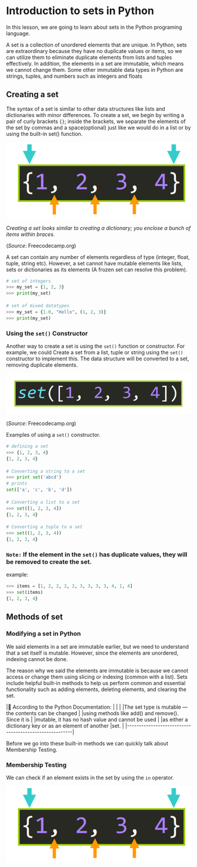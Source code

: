 # Introduction to sets in Python
In this lesson, we are going to learn about sets in the Python programing language.

A set is a collection of unordered elements that are unique. In Python, sets are extraordinary because they have no duplicate values or items, so we can utilize them to eliminate duplicate elements from lists and tuples effectively. In addition, the elements in a set are immutable, which means we cannot change them. Some other immutable data types in Python are strings, tuples, and numbers such as integers and floats

## Creating a set

The syntax of a set is similar to other data structures like lists and dictionaries with minor differences. To create a set, we begin by writing a pair of curly brackets `{}`; inside the brackets, we separate the elements of the set by commas and a space(optional) just like we would do in a list or by using the built-in set() function.

![Syntax of a set](pictures/sets.png)

*Creating a set looks similar to creating a dictionary; you enclose a bunch of items within braces.*

(*Source*: Freecodecamp.org)

A set can contain any number of elements regardless of type (integer, float, tuple, string etc). However, a set cannot have mutable elements like lists, sets or dictionaries as its elements (A frozen set can resolve this problem).

```python
# set of integers
>>> my_set = {1, 2, 3}
>>> print(my_set)

# set of mixed datatypes
>>> my_set = {1.0, "Hello", (1, 2, 3)}
>>> print(my_set)

```

### Using the `set()` Constructor
Another way to create a set is using the `set()` function or constructor. For example, we could Create a set from a list, tuple or string using the `set()` constructor to implement this. The data structure will be converted to a set, removing duplicate elements.

![converting a list to a set](pictures/sets1.png)

(*Source*: Freecodecamp.org)

Examples of using a `set()` constructor.

```python
# defining a set
>>> {1, 2, 3, 4}
{1, 2, 3, 4}

# Converting a string to a set
>>> print set('abcd')
# prints
set(['a', 'c', 'b', 'd'])

# Converting a list to a set
>>> set([1, 2, 3, 4])
{1, 2, 3, 4}

# Converting a tuple to a set
>>> set((1, 2, 3, 4))
{1, 2, 3, 4}
```
### `Note:` If the element in the `set()` has duplicate values, they will be removed to create the set.

example:

```python
>>> items = [1, 2, 2, 2, 2, 3, 3, 3, 3, 4, 1, 4]
>>> set(items)
{1, 2, 3, 4}
```
## Methods of set

### Modifying a set in Python
We said elements in a set are immutable earlier, but we need to understand that a set itself is mutable. However, since the elements are unordered, indexing cannot be done.  

The reason why we said the elements are immutable is because we cannot access or change them using slicing or indexing (common with a list). Sets include helpful built-in methods to help us perform common and essential functionality such as adding elements, deleting elements, and clearing the set.

|:memo: According to the Python Documentation:          |
|                                                       |
|The set type is mutable — the contents can be changed  |
|using methods like add() and remove(). Since it is     |
|mutable, it has no hash value and cannot be used       |
|as either a dictionary key or as an element of another |set.                                                    |
|-------------------------------------------------------|

Before we go into these built-in methods we can quickly talk about Membership Testing.

### Membership Testing
We can check if an element exists in the set by using the `in` operator.

![in operator illustration of a set](pictures/sets.png)
